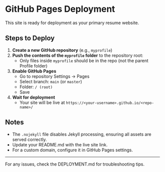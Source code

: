 # GitHub Pages Deployment

This site is ready for deployment as your primary resume website.

## Steps to Deploy

1. **Create a new GitHub repository** (e.g., `myprofile`)
2. **Push the contents of the `myprofile` folder** to the repository root:
   - Only files inside `myprofile` should be in the repo (not the parent Profile folder)
3. **Enable GitHub Pages**
   - Go to repository Settings → Pages
   - Select branch: `main` (or `master`)
   - Folder: `/ (root)`
   - Save
4. **Wait for deployment**
   - Your site will be live at `https://<your-username>.github.io/<repo-name>/`

## Notes
- The `.nojekyll` file disables Jekyll processing, ensuring all assets are served correctly.
- Update your README.md with the live site link.
- For a custom domain, configure it in GitHub Pages settings.

---

For any issues, check the DEPLOYMENT.md for troubleshooting tips.